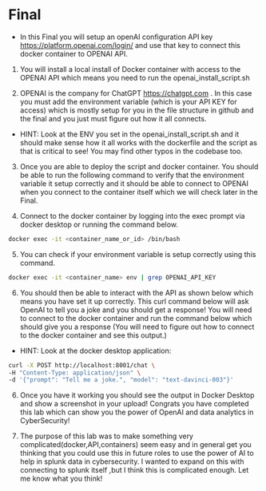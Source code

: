 #  Final

- In this Final you will setup an openAI configuration API key https://platform.openai.com/login/ and use that key to connect this docker container to OPENAI API.

1. You will install a local install of Docker container with access to the OPENAI API which means you need to run the openai_install_script.sh

2. OPENAI is the company for ChatGPT https://chatgpt.com . In this case you must add the environment variable (which is your API KEY for access) which is mostly setup for you in the file structure in github and the final and you just must figure out how it all connects. 

- HINT: Look at the ENV you set in the openai_install_script.sh and it should make sense how it all works with the dockerfile and the script as that is critical to see! You may find other typos in the codebase too.

3. Once you are able to deploy the script and docker container. You should be able to run the following command to verify that the environment variable it setup correctly and it should be able to connect to OPENAI when you connect to the container itself which we will check later in the Final.

4. Connect to the docker container by logging into the exec prompt via docker desktop or running the command below.

```bash
docker exec -it <container_name_or_id> /bin/bash
```

5. You can check if your environment variable is setup correctly using this command.

```bash
docker exec -it <container_name> env | grep OPENAI_API_KEY
```

6. You should then be able to interact with the API as shown below which means you have set it up correctly.  This curl command below will ask OpenAI to tell you a joke and you should get a response! You will need to connect to the docker container and run the command below which should give you a response (You will need to figure out how to connect to the docker container and see this output.) 

- HINT: Look at the docker desktop application:

```bash
curl -X POST http://localhost:8001/chat \
-H "Content-Type: application/json" \
-d '{"prompt": "Tell me a joke.", "model": "text-davinci-003"}'
```


6. Once you have it working you should see the output in Docker Desktop and show a screenshot in your upload! Congrats you have completed this lab which can show you the power of OpenAI and data analytics in CyberSecurity! 

7. The purpose of this lab was to make something very complicated(docker,API,containers) seem easy and in general get you thinking that you could use this in future roles to use the power of AI to help in splunk data in cybersecurity. I wanted to expand on this with connecting to splunk itself ,but I think this is complicated enough. Let me know what you think!
